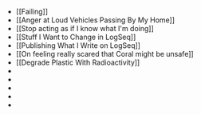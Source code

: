 - [[Failing]]
- [[Anger at Loud Vehicles Passing By My Home]]
- [[Stop acting as if I know what I'm doing]]
- [[Stuff I Want to Change in LogSeq]]
- [[Publishing What I Write on LogSeq]]
- [[On feeling really scared that Coral might be unsafe]]
- [[Degrade Plastic With Radioactivity]]
-
-
-
-
-